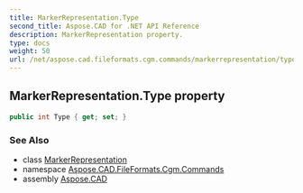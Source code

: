 ```yaml
---
title: MarkerRepresentation.Type
second_title: Aspose.CAD for .NET API Reference
description: MarkerRepresentation property. 
type: docs
weight: 50
url: /net/aspose.cad.fileformats.cgm.commands/markerrepresentation/type/
---
```

## MarkerRepresentation.Type property

```csharp
public int Type { get; set; }
```

### See Also

* class [MarkerRepresentation](../)
* namespace [Aspose.CAD.FileFormats.Cgm.Commands](../../markerrepresentation/)
* assembly [Aspose.CAD](../../../)


